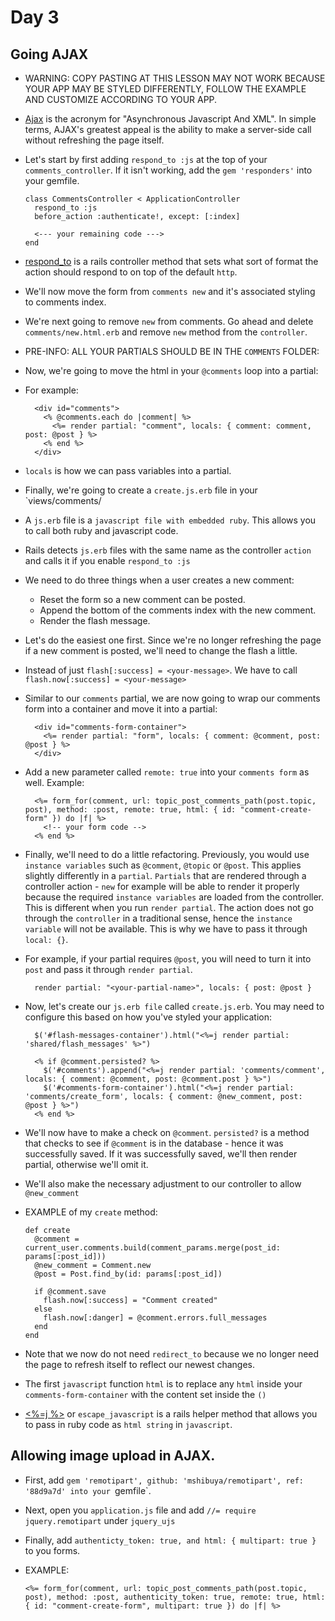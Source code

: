 # Day 3

## Going AJAX

- WARNING: COPY PASTING AT THIS LESSON MAY NOT WORK BECAUSE YOUR APP MAY BE STYLED DIFFERENTLY, FOLLOW THE EXAMPLE AND CUSTOMIZE ACCORDING TO YOUR APP.

- [Ajax](https://developer.mozilla.org/en-US/docs/AJAX/Getting_Started) is the acronym for "Asynchronous Javascript And XML". In simple terms,
AJAX's greatest appeal is the ability to make a server-side call without refreshing the page itself.

- Let's start by first adding `respond_to :js` at the top of your `comments_controller`. If it isn't working, add the `gem 'responders'` into your gemfile.

  ```
  class CommentsController < ApplicationController
    respond_to :js
    before_action :authenticate!, except: [:index]

    <--- your remaining code --->
  end
  ```

- [respond_to](http://apidock.com/rails/ActionController/MimeResponds/InstanceMethods/respond_to) is a rails controller
method that sets what sort of format the action should respond to on top of the default `http`.

- We'll now move the form from `comments new` and it's associated styling to comments index.

- We're next going to remove `new` from comments. Go ahead and delete `comments/new.html.erb` and remove `new` method
from the `controller`.

- PRE-INFO: ALL YOUR PARTIALS SHOULD BE IN THE `COMMENTS` FOLDER:

- Now, we're going to move the html in your `@comments` loop into a partial:

- For example:

  ```
    <div id="comments">
      <% @comments.each do |comment| %>
        <%= render partial: "comment", locals: { comment: comment, post: @post } %>
      <% end %>
    </div>
  ```

- `locals` is how we can pass variables into a partial.

- Finally, we're going to create a `create.js.erb` file in your `views/comments/

- A `js.erb` file is a `javascript file with embedded ruby`. This allows you to call both ruby and javascript code.

- Rails detects `js.erb` files with the same name as the controller `action` and calls it if you enable `respond_to :js`

- We need to do three things when a user creates a new comment:
  - Reset the form so a new comment can be posted.
  - Append the bottom of the comments index with the new comment.
  - Render the flash message.

- Let's do the easiest one first. Since we're no longer refreshing the page if a new comment is posted, we'll need to change the flash a little.

- Instead of just `flash[:success] = <your-message>`. We have to call `flash.now[:success] = <your-message>`

- Similar to our `comments` partial, we are now going to wrap our comments form into a container and move it into a partial:

  ```
    <div id="comments-form-container">
      <%= render partial: "form", locals: { comment: @comment, post: @post } %>
    </div>
  ```

- Add a new parameter called `remote: true` into your `comments form` as well. Example:
  ```
    <%= form_for(comment, url: topic_post_comments_path(post.topic, post), method: :post, remote: true, html: { id: "comment-create-form" }) do |f| %>
      <!-- your form code -->
    <% end %>
  ```

- Finally, we'll need to do a little refactoring. Previously, you would use `instance variables` such as `@comment`, `@topic` or `@post`. This applies slightly differently in a `partial`.
`Partials` that are rendered through a controller action - `new` for example will be able to render it properly because the required `instance variables` are loaded from the controller. This is different
when you run `render partial`. The action does not go through the `controller` in a traditional sense, hence the `instance variable` will not be available. This is why we have to pass it through `local: {}`.

- For example, if your partial requires `@post`, you will need to turn it into `post` and pass it through `render partial`.
  ```
    render partial: "<your-partial-name>", locals: { post: @post }
  ```

- Now, let's create our `js.erb file` called `create.js.erb`. You may need to configure this based on how you've styled your application:

  ```
    $('#flash-messages-container').html("<%=j render partial: 'shared/flash_messages' %>")

    <% if @comment.persisted? %>
      $('#comments').append("<%=j render partial: 'comments/comment', locals: { comment: @comment, post: @comment.post } %>")
      $('#comments-form-container').html("<%=j render partial: 'comments/create_form', locals: { comment: @new_comment, post: @post } %>")
    <% end %>
  ```

- We'll now have to make a check on `@comment`. `persisted?` is a method that checks to see if `@comment` is in the database - hence it was successfully saved. If it was successfully saved,
we'll then render partial, otherwise we'll omit it.

- We'll also make the necessary adjustment to our controller to allow `@new_comment`

- EXAMPLE of my `create` method:

  ```
  def create
    @comment = current_user.comments.build(comment_params.merge(post_id: params[:post_id]))
    @new_comment = Comment.new
    @post = Post.find_by(id: params[:post_id])

    if @comment.save
      flash.now[:success] = "Comment created"
    else
      flash.now[:danger] = @comment.errors.full_messages
    end
  end
  ```

- Note that we now do not need `redirect_to` because we no longer need the page to refresh itself to reflect our newest changes.

- The first `javascript` function `html` is to replace any `html` inside your `comments-form-container` with the content set inside the `()`

- [<%=j %>](http://apidock.com/rails/ActionView/Helpers/JavaScriptHelper/escape_javascript) or `escape_javascript` is a rails helper method that allows you
to pass in ruby code as `html string` in `javascript`.

## Allowing image upload in AJAX.

- First, add `gem 'remotipart', github: 'mshibuya/remotipart', ref: '88d9a7d' into your `gemfile`.

- Next, open you `application.js` file and add `//= require jquery.remotipart` under `jquery_ujs`

- Finally, add `authenticty_token: true, and html: { multipart: true }` to you forms.

- EXAMPLE:
  ```
  <%= form_for(comment, url: topic_post_comments_path(post.topic, post), method: :post, authenticity_token: true, remote: true, html: { id: "comment-create-form", multipart: true }) do |f| %>
  ```
